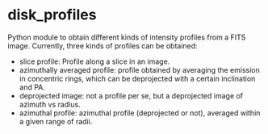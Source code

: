 # disk_profiles

Python module to obtain different kinds of intensity profiles from a
FITS image. Currently, three kinds of profiles can be obtained:
- slice profile: Profile along a slice in an image.
- azimuthally averaged profile: profile obtained by averaging the emission in
concentric rings, which can be deprojected with a certain inclination and PA.
- deprojected image: not a profile per se, but a deprojected image of azimuth
vs radius.
- azimuthal profile: azimuthal profile (deprojected or not), averaged within 
a given range of radii.
